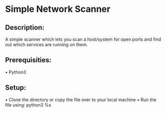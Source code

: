 # Simple Network Scanner

## Description:
A simple scanner which lets you scan a host/system for open ports and find out which services are running on them.

## Prerequisities:
• Python3

## Setup:
• Clone the directory or copy the file over to your local machine
• Run the file using: python3 %s <ip>
  
  
